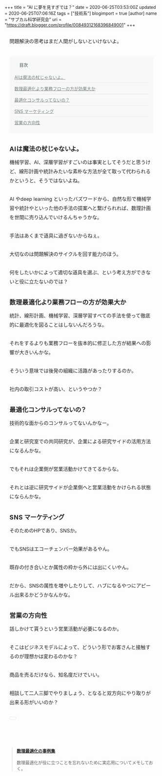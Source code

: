 +++
title = "AI に夢を見すぎでは？"
date = 2020-06-25T03:53:00Z
updated = 2020-06-25T07:06:16Z
tags = ["技術系"]
blogimport = true 
[author]
	name = "サブカル科学研究会"
	uri = "https://draft.blogger.com/profile/00849312168396849001"
+++

<div class="p-article__content" data-v-6f0335a1="" style="-webkit-text-size-adjust: auto; box-sizing: inherit; margin: 0px 0px 32px; padding: 0px;"><div data-note-id="17369859" data-note-key="n5eab802d369f" data-v-6f0335a1="" style="box-sizing: inherit; margin: 0px; padding: 0px;"><div class="o-noteContentText" data-v-fbb1ba18="" style="box-sizing: inherit; margin: 0px; padding: 0px;"><div class="o-noteContentText__body" data-name="body" data-v-fbb1ba18="" style="box-sizing: inherit; color: #222222; margin: 0px 16px; padding: 0px; pointer-events: auto;"><p name="Mvew7" style="box-sizing: inherit; font-size: 16px; line-height: 30px; margin: 30px 0px; padding: 0px;">問題解決の思考はまだ人間がしないといけないよ。</p><nav class="o-indexHeading" data-v-7e649226="" data-v-fbb1ba18="" style="background-color: #f7f9f9; box-sizing: inherit; margin: 36px 0px; padding: 16px;"><h4 class="o-indexHeading__title is-open" data-v-7e649226="" style="box-sizing: inherit; color: #787c7b; font-family: inherit; font-size: 14px; margin: 0px; padding: 0px 0px 0px 16px; position: relative;"><button aria-label="arrowdropdown" class="o-indexHeading__dropdown a-icon a-icon--arrowdropdown a-icon--size_medium" data-v-7e649226="" style="background-color: transparent; border-bottom-left-radius: 24px; border-bottom-right-radius: 24px; border-top-left-radius: 24px; border-top-right-radius: 24px; border: none; box-sizing: inherit; color: inherit; cursor: pointer; font-family: icon; font-size: 24px; font-stretch: inherit; font-style: inherit; font-variant-caps: inherit; height: 24px; left: -8px; line-height: 1; margin: 0px; overflow: visible; padding-left: 0px; padding-right: 0px; position: absolute; top: -1px; touch-action: manipulation; transform: rotate(0deg); vertical-align: top; width: 24px;" type="button"></button>目次</h4><div class="o-indexHeading__body" data-v-7e649226="" style="box-sizing: inherit; margin: 0px; padding: 0px;"><ol class="o-indexHeading__list" data-v-7e649226="" style="box-sizing: inherit; list-style: none; margin: 0px; padding: 0px;"><li class="o-indexHeading__item" data-v-7e649226="" style="border-top-style: none; box-sizing: inherit; font-size: 14px; list-style-type: none; margin: 0px; padding: 20px 0px 8px;"><a class="o-indexHeading__link" data-v-7e649226="" style="background-color: transparent; box-sizing: inherit; color: #787c7b; cursor: pointer; display: block; margin: 0px; padding: 0px; text-decoration: underline;">AIは魔法の杖じゃないよ。</a></li><li class="o-indexHeading__item" data-v-7e649226="" style="border-top-color: rgb(230, 230, 230); border-top-style: solid; border-top-width: 1px; box-sizing: inherit; font-size: 14px; list-style-type: none; margin: 0px; padding: 8px 0px;"><a class="o-indexHeading__link" data-v-7e649226="" style="background-color: transparent; box-sizing: inherit; color: #787c7b; cursor: pointer; display: block; margin: 0px; padding: 0px; text-decoration: underline;">数理最適化より業務フローの方が効果大か</a></li><li class="o-indexHeading__item" data-v-7e649226="" style="border-top-color: rgb(230, 230, 230); border-top-style: solid; border-top-width: 1px; box-sizing: inherit; font-size: 14px; list-style-type: none; margin: 0px; padding: 8px 0px;"><a class="o-indexHeading__link" data-v-7e649226="" style="background-color: transparent; box-sizing: inherit; color: #787c7b; cursor: pointer; display: block; margin: 0px; padding: 0px; text-decoration: underline;">最適化コンサルってないの？</a></li><li class="o-indexHeading__item" data-v-7e649226="" style="border-top-color: rgb(230, 230, 230); border-top-style: solid; border-top-width: 1px; box-sizing: inherit; font-size: 14px; list-style-type: none; margin: 0px; padding: 8px 0px;"><a class="o-indexHeading__link" data-v-7e649226="" style="background-color: transparent; box-sizing: inherit; color: #787c7b; cursor: pointer; display: block; margin: 0px; padding: 0px; text-decoration: underline;">SNS マーケティング</a></li><li class="o-indexHeading__item" data-v-7e649226="" style="border-top-color: rgb(230, 230, 230); border-top-style: solid; border-top-width: 1px; box-sizing: inherit; font-size: 14px; list-style-type: none; margin: 0px; padding: 8px 0px;"><a class="o-indexHeading__link" data-v-7e649226="" style="background-color: transparent; box-sizing: inherit; color: #787c7b; cursor: pointer; display: block; margin: 0px; padding: 0px; text-decoration: underline;">営業の方向性</a></li></ol></div></nav><h3 name="AFEMb" style="box-sizing: inherit; color: inherit; font-family: inherit; font-feature-settings: &quot;palt&quot;; font-size: 20px; letter-spacing: 0.04em; line-height: 1.75; margin: 36px 0px -20px; padding: 0px;">AIは魔法の杖じゃないよ。</h3><p name="8cVPG" style="box-sizing: inherit; font-size: 16px; line-height: 30px; margin: 30px 0px; padding: 0px;">機械学習、AI、深層学習がすごいのは事実としてそうだと思うけど、線形計画や統計みたいな素朴な方法が全て取って代わられるかというと、そうではないよね。</p><p name="ukqWC" style="box-sizing: inherit; font-size: 16px; line-height: 30px; margin: 30px 0px; padding: 0px;">AI やdeep learning といったバズワードから、自然な形で機械学習や統計やといった他の手法の提案へと繋げられれば、数理計画を世間に売り込んでいけるんちゃうかな。</p><p name="cw41p" style="box-sizing: inherit; font-size: 16px; line-height: 30px; margin: 30px 0px; padding: 0px;">手法はあくまで道具に過ぎないからねぇ。</p><p name="FOAIf" style="box-sizing: inherit; font-size: 16px; line-height: 30px; margin: 30px 0px; padding: 0px;">大切なのは問題解決のサイクルを回す能力のほう。<br style="box-sizing: inherit; margin: 0px; padding: 0px;" /></p><p name="HEo1S" style="box-sizing: inherit; font-size: 16px; line-height: 30px; margin: 30px 0px; padding: 0px;">何をしたいかによって適切な道具を選ぶ、という考え方ができないと役に立たないのでは？<br style="box-sizing: inherit; margin: 0px; padding: 0px;" /></p><h3 name="3sq5Q" style="box-sizing: inherit; color: inherit; font-family: inherit; font-feature-settings: &quot;palt&quot;; font-size: 20px; letter-spacing: 0.04em; line-height: 1.75; margin: 36px 0px -20px; padding: 0px;">数理最適化より業務フローの方が効果大か</h3><p name="dRYXo" style="box-sizing: inherit; font-size: 16px; line-height: 30px; margin: 30px 0px; padding: 0px;">統計、線形計画、機械学習、深層学習すべての手法を使って徹底的に最適化を図ることはしないんだろうな。</p><p name="VMdsT" style="box-sizing: inherit; font-size: 16px; line-height: 30px; margin: 30px 0px; padding: 0px;">それをするよりも業務フローを抜本的に修正した方が結果への影響が大きいんかな。</p><p name="Ri12l" style="box-sizing: inherit; font-size: 16px; line-height: 30px; margin: 30px 0px; padding: 0px;">そういう意味では後発の組織に活路があったりするのか。</p><p name="jCPdN" style="box-sizing: inherit; font-size: 16px; line-height: 30px; margin: 30px 0px; padding: 0px;">社内の取引コストが高い、というやつか？</p><h3 name="yCJHO" style="box-sizing: inherit; color: inherit; font-family: inherit; font-feature-settings: &quot;palt&quot;; font-size: 20px; letter-spacing: 0.04em; line-height: 1.75; margin: 36px 0px -20px; padding: 0px;">最適化コンサルってないの？</h3><p name="YSVq6" style="box-sizing: inherit; font-size: 16px; line-height: 30px; margin: 30px 0px; padding: 0px;">技術的な面からのコンサルってないんかなー。</p><p name="rgGa4" style="box-sizing: inherit; font-size: 16px; line-height: 30px; margin: 30px 0px; padding: 0px;">企業と研究室での共同研究が、企業による研究サイドの活用方法になるんかな。</p><p name="dEZb4" style="box-sizing: inherit; font-size: 16px; line-height: 30px; margin: 30px 0px; padding: 0px;">でもそれは企業側が営業活動かけてきてるからな。</p><p name="e5njE" style="box-sizing: inherit; font-size: 16px; line-height: 30px; margin: 30px 0px; padding: 0px;">それとは逆に研究サイドが企業側へと営業活動をかけられる状態にならんかな。</p><h3 name="bxFh0" style="box-sizing: inherit; color: inherit; font-family: inherit; font-feature-settings: &quot;palt&quot;; font-size: 20px; letter-spacing: 0.04em; line-height: 1.75; margin: 36px 0px -20px; padding: 0px;">SNS マーケティング</h3><p name="KvIXC" style="box-sizing: inherit; font-size: 16px; line-height: 30px; margin: 30px 0px; padding: 0px;">そのためのHPであり、SNSか。</p><p name="0UAgY" style="box-sizing: inherit; font-size: 16px; line-height: 30px; margin: 30px 0px; padding: 0px;">でもSNSはエコーチェンバー効果があるやん。</p><p name="wow7n" style="box-sizing: inherit; font-size: 16px; line-height: 30px; margin: 30px 0px; padding: 0px;">既存の付き合いとか属性の枠から外には出にくいやん。</p><p name="F1o7R" style="box-sizing: inherit; font-size: 16px; line-height: 30px; margin: 30px 0px; padding: 0px;">だから、SNSの属性を増やしたりして、ハブになるやつにアピール出来るかどうかなんかな。<br style="box-sizing: inherit; margin: 0px; padding: 0px;" /></p><h3 name="6pOPA" style="box-sizing: inherit; color: inherit; font-family: inherit; font-feature-settings: &quot;palt&quot;; font-size: 20px; letter-spacing: 0.04em; line-height: 1.75; margin: 36px 0px -20px; padding: 0px;">営業の方向性</h3><p name="YDwet" style="box-sizing: inherit; font-size: 16px; line-height: 30px; margin: 30px 0px; padding: 0px;">話しかけて貰うという営業活動が必要になるのか。</p><p name="4APii" style="box-sizing: inherit; font-size: 16px; line-height: 30px; margin: 30px 0px; padding: 0px;">そこはビジネスモデルによって、どういう形でお客さんと接触するのが理想かは変わるのかな？</p><p name="wRV5H" style="box-sizing: inherit; font-size: 16px; line-height: 30px; margin: 30px 0px; padding: 0px;">商品を売るだけなら、知名度だけでいい。</p><p name="36BJP" style="box-sizing: inherit; font-size: 16px; line-height: 30px; margin: 30px 0px; padding: 0px;">相談して二人三脚でやりましょう、となると双方向にやり取りが出来る形がいいのか？<br style="box-sizing: inherit; margin: 0px; padding: 0px;" /></p></div></div></div></div><div class="p-article__hashtags" data-v-6f0335a1="" style="-webkit-text-size-adjust: auto; box-sizing: inherit; margin: 16px 16px 32px; padding: 0px;"><div class="hashtag-suggested hashtag-recommend-group" data-v-00ac7013="" data-v-54aa1e43="" data-v-6f0335a1="" style="-webkit-text-size-adjust: 100%; box-sizing: inherit; caret-color: rgb(34, 34, 34); color: #222222; font-size: 16px; margin: 0px; padding: 0px;"><ul data-v-54aa1e43="" style="box-sizing: inherit; line-height: 1.3; list-style-type: none; margin: 0px; padding: 0px;"><li data-v-54aa1e43="" style="box-sizing: inherit; display: inline-block; margin: 0px 5px 5px 0px; padding: 0px; vertical-align: middle;"><a class="hashtag a-link a-tag__link" data-v-1d73b7c4="" data-v-536dcd77="" data-v-54aa1e43="" href="https://note.com/hashtag/%E6%A9%9F%E6%A2%B0%E5%AD%A6%E7%BF%92" style="box-sizing: inherit; color: #41c9b4; cursor: pointer; display: block; margin: 0px; padding: 0px; text-decoration: none; word-break: break-all;"><div class="a-tag a-tag__size_small" data-v-536dcd77="" style="-webkit-box-align: center; align-items: center; background-color: white; border-bottom-left-radius: 4px; border-bottom-right-radius: 4px; border-top-left-radius: 4px; border-top-right-radius: 4px; border: 1px solid rgb(230, 230, 230); box-sizing: inherit; cursor: pointer; display: inline-flex; margin: 0px; max-width: 100%; padding: 4px 10px; position: relative; text-overflow: ellipsis; white-space: nowrap;"></div></a></li></ul></div></div><br class="Apple-interchange-newline" style="-webkit-text-size-adjust: auto;" /><div><br /></div> <blockquote class="embedly-card"><h4><a href="https://www.subcul-science.com/2020/06/blog-post_2.html">数理最適化の事例集</a></h4><p>数理最適化が役に立つことを忘れないために実応用についてメモしておく。 </p></blockquote> <script async src="//cdn.embedly.com/widgets/platform.js" charset="UTF-8"></script>
